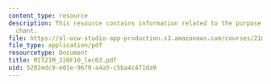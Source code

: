 ```yaml
---
content_type: resource
description: This resource contains information related to the purpose and types of
  chant.
file: https://ol-ocw-studio-app-production.s3.amazonaws.com/courses/21m-220-early-music-fall-2010/5202edc9e01e9670a4a5c5ba4c471da9_MIT21M_220F10_lec03.pdf
file_type: application/pdf
resourcetype: Document
title: MIT21M_220F10_lec03.pdf
uid: 5202edc9-e01e-9670-a4a5-c5ba4c471da9
---
```

